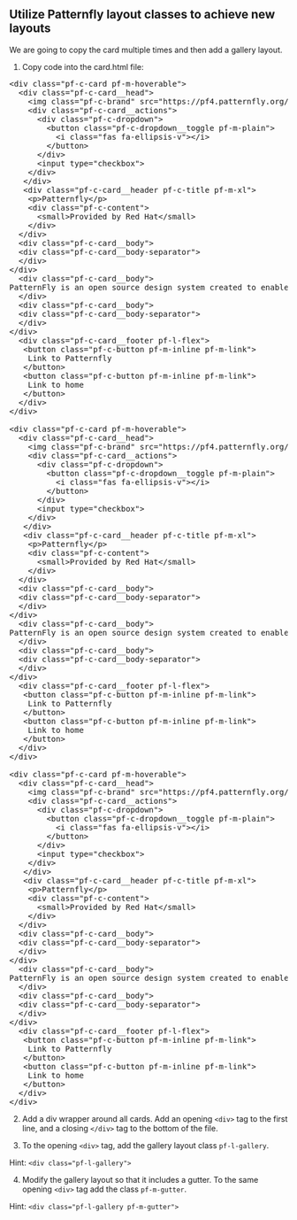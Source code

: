 ## Utilize Patternfly layout classes to achieve new layouts

We are going to copy the card multiple times and then add a gallery layout.

1. Copy code into the card.html file:

<pre class="file" data-filename="layout.html" data-target="replace">
&lt;div class=&quot;pf-c-card pf-m-hoverable&quot;&gt;
  &lt;div class=&quot;pf-c-card__head&quot;&gt;
    &lt;img class=&quot;pf-c-brand&quot; src=&quot;https://pf4.patternfly.org/assets/images/pf-logo-small.svg&quot; alt=&quot;Patternfly Logo&quot;&gt;
    &lt;div class=&quot;pf-c-card__actions&quot;&gt;
      &lt;div class=&quot;pf-c-dropdown&quot;&gt;
        &lt;button class=&quot;pf-c-dropdown__toggle pf-m-plain&quot;&gt;
          &lt;i class=&quot;fas fa-ellipsis-v&quot;&gt;&lt;/i&gt;
        &lt;/button&gt;
      &lt;/div&gt;
      &lt;input type=&quot;checkbox&quot;&gt;
    &lt;/div&gt;
   &lt;/div&gt;
   &lt;div class=&quot;pf-c-card__header pf-c-title pf-m-xl&quot;&gt;
    &lt;p&gt;Patternfly&lt;/p&gt;
    &lt;div class=&quot;pf-c-content&quot;&gt;
      &lt;small&gt;Provided by Red Hat&lt;/small&gt;
    &lt;/div&gt;
  &lt;/div&gt;
  &lt;div class=&quot;pf-c-card__body&quot;&gt;
  &lt;div class=&quot;pf-c-card__body-separator&quot;&gt;
  &lt;/div&gt;
&lt;/div&gt;
  &lt;div class=&quot;pf-c-card__body&quot;&gt;
PatternFly is an open source design system created to enable consistency and usability across a wide range of applications and use cases. PatternFly provides clear standards, guidance, and tools that help designers and developers work together more efficiently and build better user experiences.
  &lt;/div&gt;
  &lt;div class=&quot;pf-c-card__body&quot;&gt;
  &lt;div class=&quot;pf-c-card__body-separator&quot;&gt;
  &lt;/div&gt;
&lt;/div&gt;
  &lt;div class=&quot;pf-c-card__footer pf-l-flex&quot;&gt;
   &lt;button class=&quot;pf-c-button pf-m-inline pf-m-link&quot;&gt;
    Link to Patternfly
   &lt;/button&gt;
   &lt;button class=&quot;pf-c-button pf-m-inline pf-m-link&quot;&gt;
    Link to home
   &lt;/button&gt;
  &lt;/div&gt;
&lt;/div&gt;

&lt;div class=&quot;pf-c-card pf-m-hoverable&quot;&gt;
  &lt;div class=&quot;pf-c-card__head&quot;&gt;
    &lt;img class=&quot;pf-c-brand&quot; src=&quot;https://pf4.patternfly.org/assets/images/pf-logo-small.svg&quot; alt=&quot;Patternfly Logo&quot;&gt;
    &lt;div class=&quot;pf-c-card__actions&quot;&gt;
      &lt;div class=&quot;pf-c-dropdown&quot;&gt;
        &lt;button class=&quot;pf-c-dropdown__toggle pf-m-plain&quot;&gt;
          &lt;i class=&quot;fas fa-ellipsis-v&quot;&gt;&lt;/i&gt;
        &lt;/button&gt;
      &lt;/div&gt;
      &lt;input type=&quot;checkbox&quot;&gt;
    &lt;/div&gt;
   &lt;/div&gt;
   &lt;div class=&quot;pf-c-card__header pf-c-title pf-m-xl&quot;&gt;
    &lt;p&gt;Patternfly&lt;/p&gt;
    &lt;div class=&quot;pf-c-content&quot;&gt;
      &lt;small&gt;Provided by Red Hat&lt;/small&gt;
    &lt;/div&gt;
  &lt;/div&gt;
  &lt;div class=&quot;pf-c-card__body&quot;&gt;
  &lt;div class=&quot;pf-c-card__body-separator&quot;&gt;
  &lt;/div&gt;
&lt;/div&gt;
  &lt;div class=&quot;pf-c-card__body&quot;&gt;
PatternFly is an open source design system created to enable consistency and usability across a wide range of applications and use cases. PatternFly provides clear standards, guidance, and tools that help designers and developers work together more efficiently and build better user experiences.
  &lt;/div&gt;
  &lt;div class=&quot;pf-c-card__body&quot;&gt;
  &lt;div class=&quot;pf-c-card__body-separator&quot;&gt;
  &lt;/div&gt;
&lt;/div&gt;
  &lt;div class=&quot;pf-c-card__footer pf-l-flex&quot;&gt;
   &lt;button class=&quot;pf-c-button pf-m-inline pf-m-link&quot;&gt;
    Link to Patternfly
   &lt;/button&gt;
   &lt;button class=&quot;pf-c-button pf-m-inline pf-m-link&quot;&gt;
    Link to home
   &lt;/button&gt;
  &lt;/div&gt;
&lt;/div&gt;

&lt;div class=&quot;pf-c-card pf-m-hoverable&quot;&gt;
  &lt;div class=&quot;pf-c-card__head&quot;&gt;
    &lt;img class=&quot;pf-c-brand&quot; src=&quot;https://pf4.patternfly.org/assets/images/pf-logo-small.svg&quot; alt=&quot;Patternfly Logo&quot;&gt;
    &lt;div class=&quot;pf-c-card__actions&quot;&gt;
      &lt;div class=&quot;pf-c-dropdown&quot;&gt;
        &lt;button class=&quot;pf-c-dropdown__toggle pf-m-plain&quot;&gt;
          &lt;i class=&quot;fas fa-ellipsis-v&quot;&gt;&lt;/i&gt;
        &lt;/button&gt;
      &lt;/div&gt;
      &lt;input type=&quot;checkbox&quot;&gt;
    &lt;/div&gt;
   &lt;/div&gt;
   &lt;div class=&quot;pf-c-card__header pf-c-title pf-m-xl&quot;&gt;
    &lt;p&gt;Patternfly&lt;/p&gt;
    &lt;div class=&quot;pf-c-content&quot;&gt;
      &lt;small&gt;Provided by Red Hat&lt;/small&gt;
    &lt;/div&gt;
  &lt;/div&gt;
  &lt;div class=&quot;pf-c-card__body&quot;&gt;
  &lt;div class=&quot;pf-c-card__body-separator&quot;&gt;
  &lt;/div&gt;
&lt;/div&gt;
  &lt;div class=&quot;pf-c-card__body&quot;&gt;
PatternFly is an open source design system created to enable consistency and usability across a wide range of applications and use cases. PatternFly provides clear standards, guidance, and tools that help designers and developers work together more efficiently and build better user experiences.
  &lt;/div&gt;
  &lt;div class=&quot;pf-c-card__body&quot;&gt;
  &lt;div class=&quot;pf-c-card__body-separator&quot;&gt;
  &lt;/div&gt;
&lt;/div&gt;
  &lt;div class=&quot;pf-c-card__footer pf-l-flex&quot;&gt;
   &lt;button class=&quot;pf-c-button pf-m-inline pf-m-link&quot;&gt;
    Link to Patternfly
   &lt;/button&gt;
   &lt;button class=&quot;pf-c-button pf-m-inline pf-m-link&quot;&gt;
    Link to home
   &lt;/button&gt;
  &lt;/div&gt;
&lt;/div&gt;
</pre>

2. Add a div wrapper around all cards. Add an opening `<div>` tag to the first line, and a closing `</div>` tag to the bottom of the file.

3. To the opening `<div>` tag, add the gallery layout class `pf-l-gallery`.

Hint: `<div class="pf-l-gallery">`

4. Modify the gallery layout so that it includes a gutter. To the same opening `<div>` tag add the class `pf-m-gutter`.

Hint: `<div class="pf-l-gallery pf-m-gutter">`


